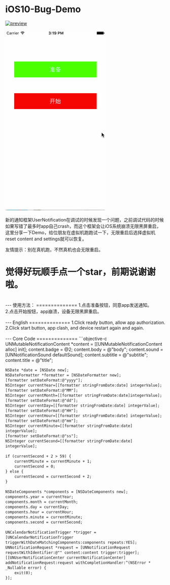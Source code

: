 iOS10-Bug-Demo
==============
[![preview](https://travis-ci.org/Joker-388/MessageImageCategory.svg?branch=master)](http://www.sixstr.me)&nbsp;<br><br>
[![preview](https://github.com/Joker-388/iOS10-Bug-Demo/blob/master/Preview/crash1.gif)](http://www.sixstr.me)&nbsp;
<br><br>
新的通知框架UserNotification在调试的时候发现一个问题，之前调试代码的时候如果写错了最多时app自己crash，而这个框架会让iOS系统崩溃无限黑屏重启，这里分享一下Demo，给位朋友在虚拟机跑跑试一下，无限重启后选择虚拟机reset content and settings就可以恢复。

友情提示：别在真机跑，不然真机也会无限重启。

觉得好玩顺手点一个star，前期说谢谢啦。
==============

<br/>
---
使用方法：
==============
1.点击准备按钮，同意app发送通知。<br>
2.点击开始按钮，app崩溃，设备无限黑屏重启。<br>

<br/>
---
English
==============
1.Click ready button, allow app authorization.<br>
2.Click start button, app clash, and device restart again and again.<br>
<br/>
---
Core Code
==============
```objective-c
    UNMutableNotificationContent *content = [[UNMutableNotificationContent alloc] init];
    content.badge = @2;
    content.body = @"body";
    content.sound = [UNNotificationSound defaultSound];
    content.subtitle = @"subtitle";
    content.title = @"title";
    
    NSDate *date = [NSDate new];
    NSDateFormatter *formatter = [NSDateFormatter new];
    [formatter setDateFormat:@"yyyy"];
    NSInteger currentYear=[[formatter stringFromDate:date] integerValue];
    [formatter setDateFormat:@"MM"];
    NSInteger currentMonth=[[formatter stringFromDate:date]integerValue];
    [formatter setDateFormat:@"dd"];
    NSInteger currentDay=[[formatter stringFromDate:date] integerValue];
    [formatter setDateFormat:@"HH"];
    NSInteger currentHour=[[formatter stringFromDate:date] integerValue];
    [formatter setDateFormat:@"mm"];
    NSInteger currentMinute=[[formatter stringFromDate:date] integerValue];
    [formatter setDateFormat:@"ss"];
    NSInteger currentSecond=[[formatter stringFromDate:date] integerValue];
    
    if (currentSecond + 2 > 59) {
        currentMinute = currentMinute + 1;
        currentSecond = 0;
    } else {
        currentSecond = currentSecond + 2;
    }
    
    NSDateComponents *components = [NSDateComponents new];
    components.year = currentYear;
    components.month = currentMonth;
    components.day = currentDay;
    components.hour = currentHour;
    components.minute = currentMinute;
    components.second = currentSecond;
    
    UNCalendarNotificationTrigger *trigger = [UNCalendarNotificationTrigger triggerWithDateMatchingComponents:components repeats:YES];
    UNNotificationRequest *request = [UNNotificationRequest requestWithIdentifier:@"" content:content trigger:trigger];
    [[UNUserNotificationCenter currentNotificationCenter] addNotificationRequest:request withCompletionHandler:^(NSError * _Nullable error) {
        exit(0);
    }];
```
